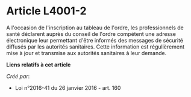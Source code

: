 # Article L4001-2

A l'occasion de l'inscription au tableau de l'ordre, les professionnels de santé déclarent auprès du conseil de l'ordre
compétent une adresse électronique leur permettant d'être informés des messages de sécurité diffusés par les autorités
sanitaires. Cette information est régulièrement mise à jour et transmise aux autorités sanitaires à leur demande.

**Liens relatifs à cet article**

_Créé par_:

  - Loi n°2016-41 du 26 janvier 2016 - art. 160
